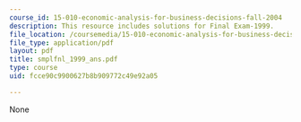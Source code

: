 ```yaml
---
course_id: 15-010-economic-analysis-for-business-decisions-fall-2004
description: This resource includes solutions for Final Exam-1999.
file_location: /coursemedia/15-010-economic-analysis-for-business-decisions-fall-2004/fcce90c9900627b8b909772c49e92a05_smplfnl_1999_ans.pdf
file_type: application/pdf
layout: pdf
title: smplfnl_1999_ans.pdf
type: course
uid: fcce90c9900627b8b909772c49e92a05

---
```

None